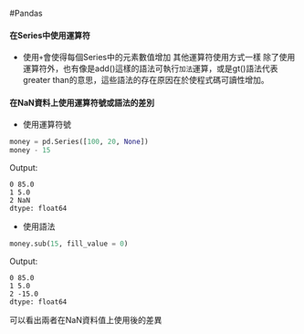#Pandas 
#### 在Series中使用運算符
- 使用`+`會使得每個Series中的元素數值增加
其他運算符使用方式一樣
除了使用運算符外，也有像是add()這樣的語法可執行`加法`運算，或是gt()語法代表greater than的意思，這些語法的存在原因在於使程式碼可讀性增加。
#### 在NaN資料上使用運算符號或語法的差別
- 使用運算符號
```python
money = pd.Series([100, 20, None])
money - 15 
```
Output:
```
0 85.0 
1 5.0 
2 NaN 
dtype: float64
```
- 使用語法
```python
money.sub(15, fill_value = 0)
```
Output:
```
0 85.0
1 5.0 
2 -15.0 
dtype: float64
```
可以看出兩者在NaN資料值上使用後的差異